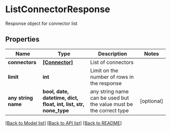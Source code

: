 # ListConnectorResponse

Response object for connector list

## Properties
Name | Type | Description | Notes
------------ | ------------- | ------------- | -------------
**connectors** | [**[Connector]**](Connector.md) | List of connectors | 
**limit** | **int** | Limit on the number of rows in the response | 
**any string name** | **bool, date, datetime, dict, float, int, list, str, none_type** | any string name can be used but the value must be the correct type | [optional]

[[Back to Model list]](../README.md#documentation-for-models) [[Back to API list]](../README.md#documentation-for-api-endpoints) [[Back to README]](../README.md)


